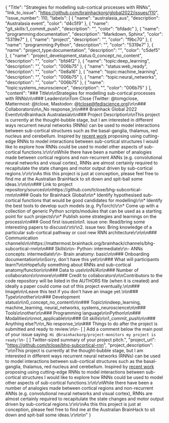 {
  "Title": "Strategies for modelling sub-cortical processes with RNNs",
  "link_to_issue": "https://github.com/brainhackorg/global2022/issues/110",
  "issue_number": 110,
  "labels": [
    {
      "name": "australasia_aus",
      "description": "Australasia event",
      "color": "d4c5f9"
    },
    {
      "name": "git_skills:1_commit_push",
      "description": "",
      "color": "bfdadc"
    },
    {
      "name": "programming:documentation",
      "description": "Markdown, Sphinx",
      "color": "5319e7"
    },
    {
      "name": "project",
      "description": "",
      "color": "f9bc70"
    },
    {
      "name": "programming:Python",
      "description": "",
      "color": "5319e7"
    },
    {
      "name": "project_type:documentation",
      "description": "",
      "color": "c5def5"
    },
    {
      "name": "project_development_status:0_concept_no_content",
      "description": "",
      "color": "bfd4f2"
    },
    {
      "name": "topic:deep_learning",
      "description": "",
      "color": "006b75"
    },
    {
      "name": "status:web_ready",
      "description": "",
      "color": "0e8a16"
    },
    {
      "name": "topic:machine_learning",
      "description": "",
      "color": "006b75"
    },
    {
      "name": "topic:neural_networks",
      "description": "",
      "color": "006b75"
    },
    {
      "name": "topic:systems_neuroscience",
      "description": "",
      "color": "006b75"
    }
  ],
  "content": "### Title\n\nStrategies for modelling sub-cortical processes with RNNs\n\n### Leaders\n\nTom Close (Twitter: @tomgclose, Mattermost: @tclose, Mastodon: @tclose@fediscience.org)\n\n### Collaborators\n\n_No response_\n\n### Brainhack Global 2022 Event\n\nBrainhack Australasia\n\n### Project Description\n\nThis project is currently at the thought-bubble stage, but I am interested in different ways recurrent neural networks (RNNs) can be used to model interactions between sub-cortical structures such as the basal-ganglia, thalamus, red nucleus and cerebellum. Inspired by [recent work](https://proceedings.neurips.cc/paper/2021/hash/3ffebb08d23c609875d7177ee769a3e9-Abstract.html) proposing using cutting-edge RNNs to model interactions between sub-cortical structures I would like to explore how RNNs could be used to model other aspects of sub-cortical functions.\r\n\r\nWhile there have been a number of analogies made between cortical regions and non-recurrent ANNs (e.g. convolutional neural networks and visual cortex), RNNs are almost certainly required to recapitulate the state changes and motor output driven by sub-cortical regions.\r\n\r\nAs this this project is just at conception, please feel free to find me at the Australian BrainHack to sit down and spit-ball some ideas.\r\n\n\n### Link to project repository/sources\n\nhttps://github.com/tclose/bhg-subcortical-rnn\n\n### Goals for Brainhack Global\n\n* Identify hypothesised sub-cortical functions that would be good candidates for modelling\r\n* Identify the best tools to develop such models (e.g. PyTorch)\r\n* Come up with a collection of generic Python scripts/modules that can be used as a starting point for such projects\r\n* Publish some strategies and learnings on the process\n\n### Good first issues\n\n1. issue one: Read/bring some interesting papers to discuss\r\n\r\n2. issue two: Bring knowledge of a particular sub-cortical pathway or cool new RNN architecture\r\n\n\n### Communication channels\n\nhttps://mattermost.brainhack.org/brainhack/channels/bhg-subcortical-rnn\n\n### Skills\n\n- Python: intermediate\r\n- ANNs concepts: intermediate\r\n- Brain anatomy: basic\n\n### Onboarding documentation\n\nSorry, don't have this yet\n\n### What will participants learn?\n\nHopefully something about RNNs and sub-cortical anatomy/function\n\n### Data to use\n\nN/A\n\n### Number of collaborators\n\nmore\n\n### Credit to collaborators\n\nContributors to the code repository will be listed in the AUTHORS file (when it is created) and ideally a paper could come out of this project eventually.\n\n### Image\n\nLeave this text if you don't have an image yet.\n\n### Type\n\nother\n\n### Development status\n\n0_concept_no_content\n\n### Topic\n\ndeep_learning, machine_learning, neural_networks, systems_neuroscience\n\n### Tools\n\nother\n\n### Programming language\n\nPython\n\n### Modalities\n\nnot_applicable\n\n### Git skills\n\n1_commit_push\n\n### Anything else?\n\n_No response_\n\n### Things to do after the project is submitted and ready to review.\n\n- [ ] Add a comment below the main post of your issue saying: `Hi @brainhackorg/project-monitors my project is ready!`\n- [ ] Twitter-sized summary of your project pitch.",
  "project_url": "https://github.com/tclose/bhg-subcortical-rnn",
  "project_description": "\n\nThis project is currently at the thought-bubble stage, but I am interested in different ways recurrent neural networks (RNNs) can be used to model interactions between sub-cortical structures such as the basal-ganglia, thalamus, red nucleus and cerebellum. Inspired by [recent work](https://proceedings.neurips.cc/paper/2021/hash/3ffebb08d23c609875d7177ee769a3e9-Abstract.html) proposing using cutting-edge RNNs to model interactions between sub-cortical structures I would like to explore how RNNs could be used to model other aspects of sub-cortical functions.\r\n\r\nWhile there have been a number of analogies made between cortical regions and non-recurrent ANNs (e.g. convolutional neural networks and visual cortex), RNNs are almost certainly required to recapitulate the state changes and motor output driven by sub-cortical regions.\r\n\r\nAs this this project is just at conception, please feel free to find me at the Australian BrainHack to sit down and spit-ball some ideas.\r\n\n\n"
}

